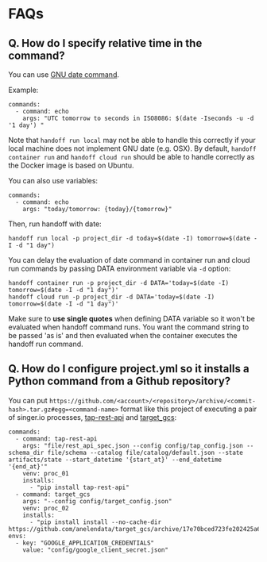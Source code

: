 # FAQs

## Q. How do I specify relative time in the command?

You can use [GNU date command](https://www.gnu.org/software/coreutils/manual/html_node/Examples-of-date.html).

Example:

```
commands:
  - command: echo
    args: "UTC tomorrow to seconds in ISO8086: $(date -Iseconds -u -d '1 day') "
```

Note that `handoff run local` may not be able to handle this correctly if
your local machine does not implement GNU date (e.g. OSX).
By default, `handoff container run` and `handoff cloud run` should be able
to handle correctly as the Docker image is based on Ubuntu.

You can also use variables:

```
commands:
  - command: echo
    args: "today/tomorrow: {today}/{tomorrow}"
```

Then, run handoff with date:

```
handoff run local -p project_dir -d today=$(date -I) tomorrow=$(date -I -d "1 day")
```

You can delay the evaluation of date command in container run and cloud run
commands by passing DATA environment variable via `-d` option:

```
handoff container run -p project_dir -d DATA='today=$(date -I) tomorrow=$(date -I -d "1 day")'
handoff cloud run -p project_dir -d DATA='today=$(date -I) tomorrow=$(date -I -d "1 day")'
```

Make sure to **use single quotes** when defining DATA variable so it won't be
evaluated when handoff command runs. You want the command string to be passed
'as is' and then evaluated when the container executes the handoff run command.

## Q. How do I configure project.yml so it installs a Python command from a Github repository?

You can put `https://github.com/<account>/<repository>/archive/<commit-hash>.tar.gz#egg=<command-name>`
format like this project of executing a pair of singer.io processes,
[tap-rest-api](https://github.com/anelendata/tap-rest-api) and
[target_gcs](https://github.com/anelendata/target_gcs):
```
commands:
  - command: tap-rest-api
    args: "file/rest_api_spec.json --config config/tap_config.json --schema_dir file/schema --catalog file/catalog/default.json --state artifacts/state --start_datetime '{start_at}' --end_datetime '{end_at}'"
    venv: proc_01
    installs:
      - "pip install tap-rest-api"
  - command: target_gcs
    args: "--config config/target_config.json"
    venv: proc_02
    installs:
      - "pip install install --no-cache-dir https://github.com/anelendata/target_gcs/archive/17e70bced723fe202425a61199e6e1180b6fada7.tar.gz#egg=target_gcs"
envs:
  - key: "GOOGLE_APPLICATION_CREDENTIALS"
    value: "config/google_client_secret.json"
```

